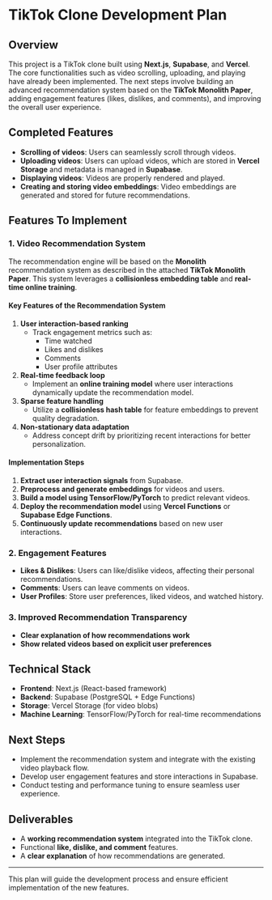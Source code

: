 # TikTok Clone Development Plan

## Overview
This project is a TikTok clone built using **Next.js**, **Supabase**, and **Vercel**. The core functionalities such as video scrolling, uploading, and playing have already been implemented. The next steps involve building an advanced recommendation system based on the **TikTok Monolith Paper**, adding engagement features (likes, dislikes, and comments), and improving the overall user experience.

## Completed Features
- **Scrolling of videos**: Users can seamlessly scroll through videos.
- **Uploading videos**: Users can upload videos, which are stored in **Vercel Storage** and metadata is managed in **Supabase**.
- **Displaying videos**: Videos are properly rendered and played.
- **Creating and storing video embeddings**: Video embeddings are generated and stored for future recommendations.

## Features To Implement

### 1. Video Recommendation System
The recommendation engine will be based on the **Monolith** recommendation system as described in the attached **TikTok Monolith Paper**. This system leverages a **collisionless embedding table** and **real-time online training**.

#### **Key Features of the Recommendation System**
1. **User interaction-based ranking**
   - Track engagement metrics such as:
     - Time watched
     - Likes and dislikes
     - Comments
     - User profile attributes
2. **Real-time feedback loop**
   - Implement an **online training model** where user interactions dynamically update the recommendation model.
3. **Sparse feature handling**
   - Utilize a **collisionless hash table** for feature embeddings to prevent quality degradation.
4. **Non-stationary data adaptation**
   - Address concept drift by prioritizing recent interactions for better personalization.

#### **Implementation Steps**
1. **Extract user interaction signals** from Supabase.
2. **Preprocess and generate embeddings** for videos and users.
3. **Build a model using TensorFlow/PyTorch** to predict relevant videos.
4. **Deploy the recommendation model** using **Vercel Functions** or **Supabase Edge Functions**.
5. **Continuously update recommendations** based on new user interactions.

### 2. Engagement Features
- **Likes & Dislikes**: Users can like/dislike videos, affecting their personal recommendations.
- **Comments**: Users can leave comments on videos.
- **User Profiles**: Store user preferences, liked videos, and watched history.

### 3. Improved Recommendation Transparency
- **Clear explanation of how recommendations work**
- **Show related videos based on explicit user preferences**

## Technical Stack
- **Frontend**: Next.js (React-based framework)
- **Backend**: Supabase (PostgreSQL + Edge Functions)
- **Storage**: Vercel Storage (for video blobs)
- **Machine Learning**: TensorFlow/PyTorch for real-time recommendations

## Next Steps
- Implement the recommendation system and integrate with the existing video playback flow.
- Develop user engagement features and store interactions in Supabase.
- Conduct testing and performance tuning to ensure seamless user experience.

## Deliverables
- A **working recommendation system** integrated into the TikTok clone.
- Functional **like, dislike, and comment** features.
- A **clear explanation** of how recommendations are generated.

---
This plan will guide the development process and ensure efficient implementation of the new features.


